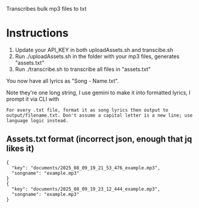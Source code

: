 Transcribes bulk mp3 files to txt

# Instructions
1. Update your API_KEY in both uploadAssets.sh and transcibe.sh
2. Run ./uploadAssets.sh in the folder with your mp3 files, generates "assets.txt"
3. Run ./transcribe.sh to transcribe all files in "assets.txt"

You now have all lyrics as "Song - Name.txt". 

Note they're one long string, I use gemini to make it into formatted lyrics, I prompt it via CLI with 
```
For every .txt file, format it as song lyrics then output to output/filename.txt. Don't assume a capital letter is a new line; use language logic instead.
```


## Assets.txt format (incorrect json, enough that jq likes it)
```
{
  "key": "documents/2025_08_09_19_21_53_476_example.mp3",
  "songname": "example.mp3"
}
{
  "key": "documents/2025_08_09_19_23_12_444_example.mp3",
  "songname": "example.mp3"
}
```

